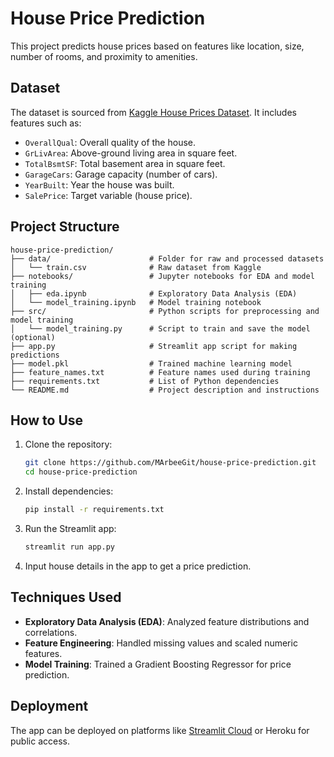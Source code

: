 # House Price Prediction

This project predicts house prices based on features like location, size, number of rooms, and proximity to amenities.

## Dataset
The dataset is sourced from [Kaggle House Prices Dataset](https://www.kaggle.com/c/house-prices-advanced-regression-techniques/data). It includes features such as:
- `OverallQual`: Overall quality of the house.
- `GrLivArea`: Above-ground living area in square feet.
- `TotalBsmtSF`: Total basement area in square feet.
- `GarageCars`: Garage capacity (number of cars).
- `YearBuilt`: Year the house was built.
- `SalePrice`: Target variable (house price).

## Project Structure
```
house-price-prediction/
├── data/                      # Folder for raw and processed datasets
│   └── train.csv              # Raw dataset from Kaggle
├── notebooks/                 # Jupyter notebooks for EDA and model training
│   ├── eda.ipynb              # Exploratory Data Analysis (EDA)
│   └── model_training.ipynb   # Model training notebook
├── src/                       # Python scripts for preprocessing and model training
│   └── model_training.py      # Script to train and save the model (optional)
├── app.py                     # Streamlit app script for making predictions
├── model.pkl                  # Trained machine learning model
├── feature_names.txt          # Feature names used during training
├── requirements.txt           # List of Python dependencies
└── README.md                  # Project description and instructions
```

## How to Use
1. Clone the repository:
   ```bash
   git clone https://github.com/MArbeeGit/house-price-prediction.git
   cd house-price-prediction
   ```
2. Install dependencies:
   ```bash
   pip install -r requirements.txt
   ```
3. Run the Streamlit app:
   ```bash
   streamlit run app.py
   ```
4. Input house details in the app to get a price prediction.

## Techniques Used
- **Exploratory Data Analysis (EDA)**: Analyzed feature distributions and correlations.
- **Feature Engineering**: Handled missing values and scaled numeric features.
- **Model Training**: Trained a Gradient Boosting Regressor for price prediction.

## Deployment
The app can be deployed on platforms like [Streamlit Cloud](https://streamlit.io/cloud) or Heroku for public access.
